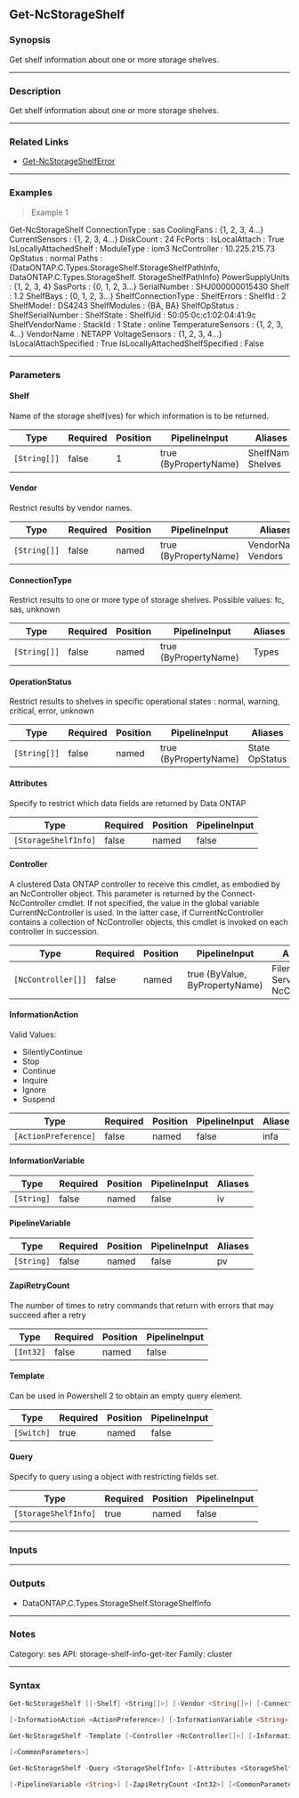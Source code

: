 Get-NcStorageShelf
------------------

### Synopsis
Get shelf information about one or more storage shelves.

---

### Description

Get shelf information about one or more storage shelves.

---

### Related Links
* [Get-NcStorageShelfError](Get-NcStorageShelfError)

---

### Examples
> Example 1

Get-NcStorageShelf
ConnectionType                  : sas
CoolingFans                     : {1, 2, 3, 4...}
CurrentSensors                  : {1, 2, 3, 4...}
DiskCount                       : 24
FcPorts                         :
IsLocalAttach                   : True
IsLocallyAttachedShelf          :
ModuleType                      : iom3
NcController                    : 10.225.215.73
OpStatus                        : normal
Paths                           : {DataONTAP.C.Types.StorageShelf.StorageShelfPathInfo, DataONTAP.C.Types.StorageShelf.
                                  StorageShelfPathInfo}
PowerSupplyUnits                : {1, 2, 3, 4}
SasPorts                        : {0, 1, 2, 3...}
SerialNumber                    : SHJ000000015430
Shelf                           : 1.2
ShelfBays                       : {0, 1, 2, 3...}
ShelfConnectionType             :
ShelfErrors                     :
ShelfId                         : 2
ShelfModel                      : DS4243
ShelfModules                    : {BA, BA}
ShelfOpStatus                   :
ShelfSerialNumber               :
ShelfState                      :
ShelfUid                        : 50:05:0c:c1:02:04:41:9c
ShelfVendorName                 :
StackId                         : 1
State                           : online
TemperatureSensors              : {1, 2, 3, 4...}
VendorName                      : NETAPP
VoltageSensors                  : {1, 2, 3, 4...}
IsLocalAttachSpecified          : True
IsLocallyAttachedShelfSpecified : False

---

### Parameters
#### **Shelf**
Name of the storage shelf(ves) for which information is to be returned.

|Type        |Required|Position|PipelineInput        |Aliases              |
|------------|--------|--------|---------------------|---------------------|
|`[String[]]`|false   |1       |true (ByPropertyName)|ShelfName<br/>Shelves|

#### **Vendor**
Restrict results by vendor names.

|Type        |Required|Position|PipelineInput        |Aliases               |
|------------|--------|--------|---------------------|----------------------|
|`[String[]]`|false   |named   |true (ByPropertyName)|VendorName<br/>Vendors|

#### **ConnectionType**
Restrict results to one or more type of storage shelves. Possible values: fc, sas, unknown

|Type        |Required|Position|PipelineInput        |Aliases|
|------------|--------|--------|---------------------|-------|
|`[String[]]`|false   |named   |true (ByPropertyName)|Types  |

#### **OperationStatus**
Restrict results to shelves in specific operational states : normal, warning, critical, error, unknown

|Type        |Required|Position|PipelineInput        |Aliases           |
|------------|--------|--------|---------------------|------------------|
|`[String[]]`|false   |named   |true (ByPropertyName)|State<br/>OpStatus|

#### **Attributes**
Specify to restrict which data fields are returned by Data ONTAP

|Type                |Required|Position|PipelineInput|
|--------------------|--------|--------|-------------|
|`[StorageShelfInfo]`|false   |named   |false        |

#### **Controller**
A clustered Data ONTAP controller to receive this cmdlet, as embodied by an NcController object.  This parameter is returned by the Connect-NcController cmdlet.  If not specified, the value in the global variable CurrentNcController is used.  In the latter case, if CurrentNcController contains a collection of NcController objects, this cmdlet is invoked on each controller in succession.

|Type              |Required|Position|PipelineInput                 |Aliases                          |
|------------------|--------|--------|------------------------------|---------------------------------|
|`[NcController[]]`|false   |named   |true (ByValue, ByPropertyName)|Filer<br/>Server<br/>NcController|

#### **InformationAction**

Valid Values:

* SilentlyContinue
* Stop
* Continue
* Inquire
* Ignore
* Suspend

|Type                |Required|Position|PipelineInput|Aliases|
|--------------------|--------|--------|-------------|-------|
|`[ActionPreference]`|false   |named   |false        |infa   |

#### **InformationVariable**

|Type      |Required|Position|PipelineInput|Aliases|
|----------|--------|--------|-------------|-------|
|`[String]`|false   |named   |false        |iv     |

#### **PipelineVariable**

|Type      |Required|Position|PipelineInput|Aliases|
|----------|--------|--------|-------------|-------|
|`[String]`|false   |named   |false        |pv     |

#### **ZapiRetryCount**
The number of times to retry commands that return with errors that may succeed after a retry

|Type     |Required|Position|PipelineInput|
|---------|--------|--------|-------------|
|`[Int32]`|false   |named   |false        |

#### **Template**
Can be used in Powershell 2 to obtain an empty query element.

|Type      |Required|Position|PipelineInput|
|----------|--------|--------|-------------|
|`[Switch]`|true    |named   |false        |

#### **Query**
Specify to query using a object with restricting fields set.

|Type                |Required|Position|PipelineInput|
|--------------------|--------|--------|-------------|
|`[StorageShelfInfo]`|true    |named   |false        |

---

### Inputs

---

### Outputs
* DataONTAP.C.Types.StorageShelf.StorageShelfInfo

---

### Notes
Category: ses
API: storage-shelf-info-get-iter
Family: cluster

---

### Syntax
```PowerShell
Get-NcStorageShelf [[-Shelf] <String[]>] [-Vendor <String[]>] [-ConnectionType <String[]>] [-OperationStatus <String[]>] [-Attributes <StorageShelfInfo>] [-Controller <NcController[]>] 
```
```PowerShell
[-InformationAction <ActionPreference>] [-InformationVariable <String>] [-PipelineVariable <String>] [-ZapiRetryCount <Int32>] [<CommonParameters>]
```
```PowerShell
Get-NcStorageShelf -Template [-Controller <NcController[]>] [-InformationAction <ActionPreference>] [-InformationVariable <String>] [-PipelineVariable <String>] [-ZapiRetryCount <Int32>] 
```
```PowerShell
[<CommonParameters>]
```
```PowerShell
Get-NcStorageShelf -Query <StorageShelfInfo> [-Attributes <StorageShelfInfo>] [-Controller <NcController[]>] [-InformationAction <ActionPreference>] [-InformationVariable <String>] 
```
```PowerShell
[-PipelineVariable <String>] [-ZapiRetryCount <Int32>] [<CommonParameters>]
```
